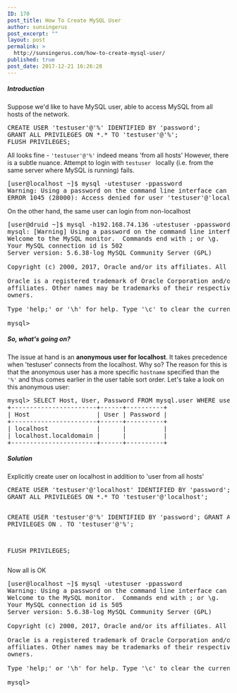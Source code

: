 ```yaml
---
ID: 170
post_title: How To Create MySQL User
author: sunsingerus
post_excerpt: ""
layout: post
permalink: >
  http://sunsingerus.com/how-to-create-mysql-user/
published: true
post_date: 2017-12-21 16:26:28
---
```

<h5>Introduction</h5>
Suppose we'd like to have MySQL user, able to access MySQL from all hosts of the network.
<pre>
CREATE USER 'testuser'@'%' IDENTIFIED BY 'password';
GRANT ALL PRIVILEGES ON *.* TO 'testuser'@'%';
FLUSH PRIVILEGES;
</pre>

All looks fine - <code>'testuser'@'%'</code> indeed means 'from all hosts'
However, there is a subtle nuance. Attempt to login with <code>testuser </code> locally (i.e. from the same server where MySQL is running) fails.

<pre>
[user@localhost ~]$ mysql -utestuser -ppassword
Warning: Using a password on the command line interface can be insecure.
ERROR 1045 (28000): Access denied for user 'testuser'@'localhost' (using password: YES)
</pre>

On the other hand, the same user can login from non-localhost
<pre>
[user@druid ~]$ mysql -h192.168.74.136 -utestuser -ppassword
mysql: [Warning] Using a password on the command line interface can be insecure.
Welcome to the MySQL monitor.  Commands end with ; or \g.
Your MySQL connection id is 502
Server version: 5.6.38-log MySQL Community Server (GPL)

Copyright (c) 2000, 2017, Oracle and/or its affiliates. All rights reserved.

Oracle is a registered trademark of Oracle Corporation and/or its
affiliates. Other names may be trademarks of their respective
owners.

Type 'help;' or '\h' for help. Type '\c' to clear the current input statement.

mysql> 
</pre>

<h5>So, what's going on?</h5>
The issue at hand is an <strong>anonymous user for localhost</strong>. It takes precedence when 'testuser' connects from the localhost. Why so? The reason for this is that the anonymous user has a more specific <code>hostname</code> specified than the <code>'%'</code> and thus comes earlier in the user table sort order. Let's take a look on this anonymous user:
<pre>
mysql> SELECT Host, User, Password FROM mysql.user WHERE user = '';
+-----------------------+------+----------+
| Host                  | User | Password |
+-----------------------+------+----------+
| localhost             |      |          |
| localhost.localdomain |      |          |
+-----------------------+------+----------+
</pre>

<h5>Solution</h5>
Explicitly create user on localhost in addition to 'user from all hosts'
<pre>
CREATE USER 'testuser'@'localhost' IDENTIFIED BY 'password';
GRANT ALL PRIVILEGES ON *.* TO 'testuser'@'localhost';

CREATE USER 'testuser'@'%' IDENTIFIED BY 'password';
GRANT ALL PRIVILEGES ON *.* TO 'testuser'@'%';

FLUSH PRIVILEGES;
</pre>

Now all is OK
<pre>
[user@localhost ~]$ mysql -utestuser -ppassword
Warning: Using a password on the command line interface can be insecure.
Welcome to the MySQL monitor.  Commands end with ; or \g.
Your MySQL connection id is 505
Server version: 5.6.38-log MySQL Community Server (GPL)

Copyright (c) 2000, 2017, Oracle and/or its affiliates. All rights reserved.

Oracle is a registered trademark of Oracle Corporation and/or its
affiliates. Other names may be trademarks of their respective
owners.

Type 'help;' or '\h' for help. Type '\c' to clear the current input statement.

mysql>
</pre>
